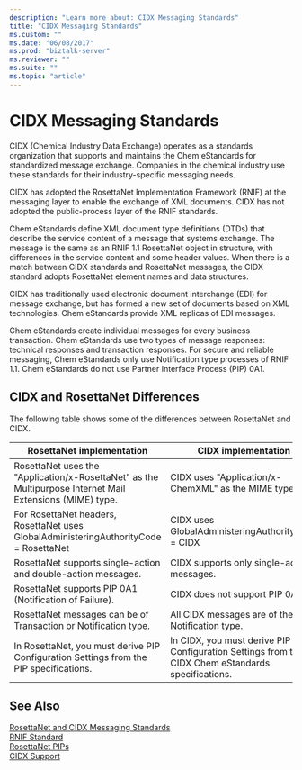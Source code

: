 ```yaml
---
description: "Learn more about: CIDX Messaging Standards"
title: "CIDX Messaging Standards"
ms.custom: ""
ms.date: "06/08/2017"
ms.prod: "biztalk-server"
ms.reviewer: ""
ms.suite: ""
ms.topic: "article"
---
```

# CIDX Messaging Standards
CIDX (Chemical Industry Data Exchange) operates as a standards organization that supports and maintains the Chem eStandards for standardized message exchange. Companies in the chemical industry use these standards for their industry-specific messaging needs.  
  
 CIDX has adopted the RosettaNet Implementation Framework (RNIF) at the messaging layer to enable the exchange of XML documents. CIDX has not adopted the public-process layer of the RNIF standards.  
  
 Chem eStandards define XML document type definitions (DTDs) that describe the service content of a message that systems exchange. The message is the same as an RNIF 1.1 RosettaNet object in structure, with differences in the service content and some header values. When there is a match between CIDX standards and RosettaNet messages, the CIDX standard adopts RosettaNet element names and data structures.  
  
 CIDX has traditionally used electronic document interchange (EDI) for message exchange, but has formed a new set of documents based on XML technologies. Chem eStandards provide XML replicas of EDI messages.  
  
 Chem eStandards create individual messages for every business transaction. Chem eStandards use two types of message responses: technical responses and transaction responses. For secure and reliable messaging, Chem eStandards only use Notification type processes of RNIF 1.1. Chem eStandards do not use Partner Interface Process (PIP) 0A1.  
  
## CIDX and RosettaNet Differences  
 The following table shows some of the differences between RosettaNet and CIDX.  
  
|RosettaNet implementation|CIDX implementation|  
|-------------------------------|-------------------------|  
|RosettaNet uses the "Application/x-RosettaNet" as the Multipurpose Internet Mail Extensions (MIME) type.|CIDX uses "Application/x-ChemXML" as the MIME type.|  
|For RosettaNet headers, RosettaNet uses GlobalAdministeringAuthorityCode = RosettaNet|CIDX uses GlobalAdministeringAuthorityCode = CIDX|  
|RosettaNet supports single-action and double-action messages.|CIDX supports only single-action messages.|  
|RosettaNet supports PIP 0A1 (Notification of Failure).|CIDX does not support PIP 0A1.|  
|RosettaNet messages can be of Transaction or Notification type.|All CIDX messages are of the Notification type.|  
|In RosettaNet, you must derive PIP Configuration Settings from the PIP specifications.|In CIDX, you must derive PIP Configuration Settings from the CIDX Chem eStandards specifications.|  
  
## See Also  
 [RosettaNet and CIDX Messaging Standards](../../adapters-and-accelerators/accelerator-rosettanet/rosettanet-and-cidx-messaging-standards.md)   
 [RNIF Standard](../../adapters-and-accelerators/accelerator-rosettanet/rnif-standard.md)   
 [RosettaNet PIPs](../../adapters-and-accelerators/accelerator-rosettanet/rosettanet-pips.md)   
 [CIDX Support](../../adapters-and-accelerators/accelerator-rosettanet/cidx-support.md)
